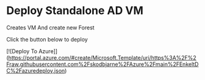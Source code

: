 # Deploy Standalone AD VM

Creates VM And create new Forest


Click the button below to deploy

[![Deploy To Azure]] (https://portal.azure.com/#create/Microsoft.Template/uri/https%3A%2F%2Fraw.githubusercontent.com%2Fskodbjarne%2FAzure%2Fmain%2FEnkeltDC%2Fazuredeploy.json)

